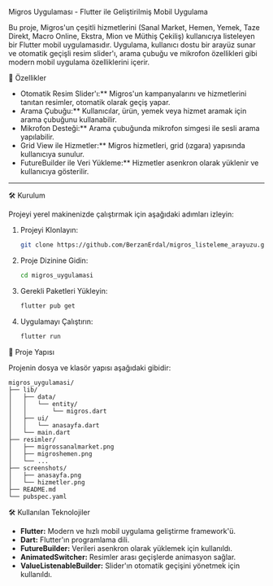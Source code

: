 Migros Uygulaması - Flutter ile Geliştirilmiş Mobil Uygulama

Bu proje, Migros'un çeşitli hizmetlerini (Sanal Market, Hemen, Yemek, Taze Direkt, Macro Online, Ekstra, Mion ve Müthiş Çekiliş) kullanıcıya listeleyen bir Flutter mobil uygulamasıdır. Uygulama, kullanıcı dostu bir arayüz sunar ve otomatik geçişli resim slider'ı, arama çubuğu ve mikrofon özellikleri gibi modern mobil uygulama özelliklerini içerir.



🚀 Özellikler

- Otomatik Resim Slider'ı:** Migros'un kampanyalarını ve hizmetlerini tanıtan resimler, otomatik olarak geçiş yapar.
- Arama Çubuğu:** Kullanıcılar, ürün, yemek veya hizmet aramak için arama çubuğunu kullanabilir.
- Mikrofon Desteği:** Arama çubuğunda mikrofon simgesi ile sesli arama yapılabilir.
- Grid View ile Hizmetler:** Migros hizmetleri, grid (ızgara) yapısında kullanıcıya sunulur.
- FutureBuilder ile Veri Yükleme:** Hizmetler asenkron olarak yüklenir ve kullanıcıya gösterilir.

---

🛠️ Kurulum

Projeyi yerel makinenizde çalıştırmak için aşağıdaki adımları izleyin:

1. Projeyi Klonlayın:
   ```bash
   git clone https://github.com/BerzanErdal/migros_listeleme_arayuzu.git
   ```

2. Proje Dizinine Gidin:
   ```bash
   cd migros_uygulamasi
   ```

3. Gerekli Paketleri Yükleyin:
   ```bash
   flutter pub get
   ```

4. Uygulamayı Çalıştırın:
   ```bash
   flutter run
   ```


📂 Proje Yapısı

Projenin dosya ve klasör yapısı aşağıdaki gibidir:

```
migros_uygulamasi/
├── lib/
│   ├── data/
│   │   └── entity/
│   │       └── migros.dart
│   ├── ui/
│   │   └── anasayfa.dart
│   └── main.dart
├── resimler/
│   ├── migrossanalmarket.png
│   ├── migroshemen.png
│   └── ...
├── screenshots/
│   ├── anasayfa.png
│   └── hizmetler.png
├── README.md
└── pubspec.yaml
```


🛠️ Kullanılan Teknolojiler

- **Flutter:** Modern ve hızlı mobil uygulama geliştirme framework'ü.
- **Dart:** Flutter'ın programlama dili.
- **FutureBuilder:** Verileri asenkron olarak yüklemek için kullanıldı.
- **AnimatedSwitcher:** Resimler arası geçişlerde animasyon sağlar.
- **ValueListenableBuilder:** Slider'ın otomatik geçişini yönetmek için kullanıldı.
